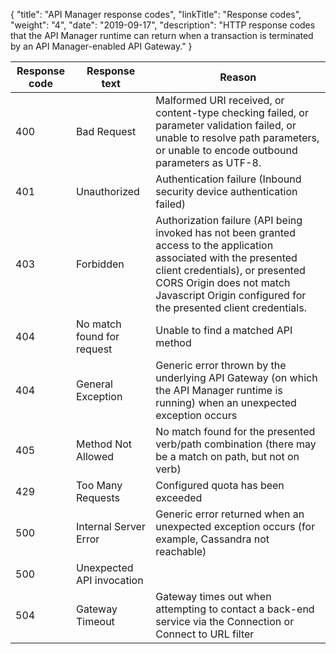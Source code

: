 {
    "title": "API Manager response codes",
    "linkTitle": "Response codes",
    "weight": "4",
    "date": "2019-09-17",
    "description": "HTTP response codes that the API Manager runtime can return when a transaction is terminated by an API Manager-enabled API Gateway."
}

| Response code | Response text              | Reason                                                                                                                                        |
|---------------|----------------------------|-----------------------------------------------------------------------------------------------------------------------------------------------|
| 400           | Bad Request                | Malformed URI received, or content-type checking failed, or parameter validation failed, or unable to resolve path parameters, or unable to encode outbound parameters as UTF-8.        |
| 401           | Unauthorized               | Authentication failure (Inbound security device authentication failed)                                                                        |
| 403           | Forbidden                  | Authorization failure (API being invoked has not been granted access to the application associated with the presented client credentials), or presented CORS Origin does not match Javascript Origin configured for the presented client credentials.                                    |
| 404           | No match found for request | Unable to find a matched API method                                                                                                           |
| 404           | General Exception          | Generic error thrown by the underlying API Gateway (on which the API Manager runtime is running) when an unexpected exception occurs           |
| 405           | Method Not Allowed         | No match found for the presented verb/path combination (there may be a match on path, but not on verb)                                        |
| 429           | Too Many Requests          | Configured quota has been exceeded                                                                                                            |
| 500           | Internal Server Error      | Generic error returned when an unexpected exception occurs (for example, Cassandra not reachable)                                             |
| 500           | Unexpected API invocation  |                                                                                                                                               |
| 504           | Gateway Timeout            | Gateway times out when attempting to contact a back-end service via the Connection or Connect to URL filter                                   |
